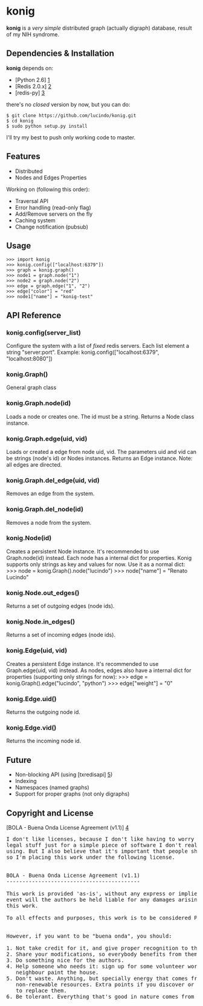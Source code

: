 konig
=====

**konig** is a *very simple* distributed graph (actually digraph) database, result of my NIH syndrome.

Dependencies & Installation
---------------------------

**konig** depends on:

* [Python 2.6] [1]
* [Redis 2.0.x] [2]
* [redis-py] [3]

there's no *closed* version by now, but you can do:

    $ git clone https://github.com/lucindo/konig.git
	$ cd konig
	$ sudo python setup.py install

I'll try my best to push only working code to master.

Features
--------

* Distributed
* Nodes and Edges Properties

Working on (following this order):

* Traversal API
* Error handling (read-only flag)
* Add/Remove servers on the fly
* Caching system
* Change notification (pubsub)

Usage
-----

    >>> import konig
    >>> konig.config(["localhost:6379"])
	>>> graph = konig.graph()
	>>> node1 = graph.node("1")
	>>> node2 = graph.node("2")
	>>> edge = graph.edge("1", "2")
	>>> edge["color"] = "red"
	>>> node1["name"] = "konig-test"

API Reference
-------------

### konig.config(server_list)
  Configure the system with a list of *fixed* redis servers. Each list element a string
  "server:port". Example: konig.config(["localhost:6379", "localhost:8080"])

### konig.Graph()
  General graph class

### konig.Graph.node(id)
  Loads a node or creates one. The id must be a string. Returns a Node class instance.

### konig.Graph.edge(uid, vid)
  Loads or created a edge from node uid, vid. The parameters uid and vid can be strings (node's id)
  or Nodes instances. Returns an Edge instance. Note: all edges are directed.

### konig.Graph.del_edge(uid, vid)
  Removes an edge from the system.

### konig.Graph.del_node(id)
  Removes a node from the system.

### konig.Node(id)
  Creates a persistent Node instance. It's recommended to use Graph.node(id) instead.
  Each node has a internal dict for properties. Konig supports only strings as key and values for now.
  Use it as a normal dict:
	>>> node = konig.Graph().node("lucindo")
	>>> node["name"] = "Renato Lucindo"

### konig.Node.out_edges()
  Returns a set of outgoing edges (node ids).

### konig.Node.in_edges()
  Returns a set of incoming edges (node ids).

### konig.Edge(uid, vid)
  Creates a persistent Edge instance. It's recommended to use Graph.edge(uid, vid) instead.
  As nodes, edges also have a internal dict for properties (supporting only strings for now):
	>>> edge = konig.Graph().edge("lucindo", "python")
	>>> edge["weight"] = "0"

### konig.Edge.uid()
  Returns the outgoing node id.

### konig.Edge.vid()
  Returns the incoming node id.

Future
------

* Non-blocking API (using [txredisapi] [5])
* Indexing
* Namespaces (named graphs)
* Support for proper graphs (not only digraphs)

Copyright and License
---------------------

[BOLA - Buena Onda License Agreement (v1.1)] [4]

<pre>
I don't like licenses, because I don't like having to worry about all this
legal stuff just for a simple piece of software I don't really mind anyone
using. But I also believe that it's important that people share and give back;
so I'm placing this work under the following license.


BOLA - Buena Onda License Agreement (v1.1)
------------------------------------------

This work is provided 'as-is', without any express or implied warranty. In no
event will the authors be held liable for any damages arising from the use of
this work.

To all effects and purposes, this work is to be considered Public Domain.


However, if you want to be "buena onda", you should:

1. Not take credit for it, and give proper recognition to the authors.
2. Share your modifications, so everybody benefits from them.
3. Do something nice for the authors.
4. Help someone who needs it: sign up for some volunteer work or help your
   neighbour paint the house.
5. Don't waste. Anything, but specially energy that comes from natural
   non-renewable resources. Extra points if you discover or invent something
   to replace them.
6. Be tolerant. Everything that's good in nature comes from cooperation.
</pre>

  [1]: http://www.python.org/                      "Python"
  [2]: http://code.google.com/p/redis/             "Redis"
  [3]: http://github.com/andymccurdy/redis-py/     "redis-py"
  [4]: http://blitiri.com.ar/p/bola/               "BOLA - Buena Onda License Agreement (v1.1)"
  [5]: https://github.com/gleicon/txredisapi       "redis client for twisted"
